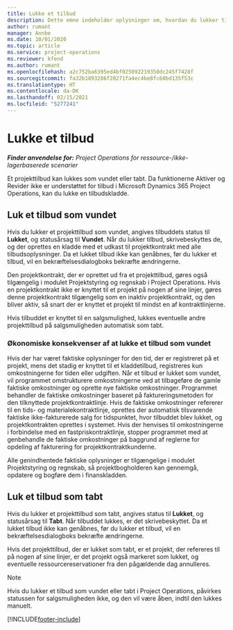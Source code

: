 ```yaml
---
title: Lukke et tilbud
description: Dette emne indeholder oplysninger om, hvordan du lukker tilbud i Project Operations.
author: rumant
manager: Annbe
ms.date: 10/01/2020
ms.topic: article
ms.service: project-operations
ms.reviewer: kfend
ms.author: rumant
ms.openlocfilehash: a2c752ba6395ed4bf025092219350dc245f7428f
ms.sourcegitcommit: fa32b1893286f20271fa4ec4be8fc68bd135f53c
ms.translationtype: HT
ms.contentlocale: da-DK
ms.lasthandoff: 02/15/2021
ms.locfileid: "5277241"
---
```

# <a name="close-a-quote"></a>Lukke et tilbud

_**Finder anvendelse for:** Project Operations for ressource-/ikke-lagerbaserede scenarier_

Et projekttilbud kan lukkes som vundet eller tabt. Da funktionerne Aktiver og Revider ikke er understøttet for tilbud i Microsoft Dynamics 365 Project Operations, kan du lukke en tilbudskladde.

## <a name="close-a-quote-as-won"></a>Luk et tilbud som vundet

Hvis du lukker et projekttilbud som vundet, angives tilbuddets status til **Lukket**, og statusårsag til **Vundet**. Når du lukker tilbud, skrivebeskyttes de, og der oprettes en kladde med et udkast til projektkontrakt med alle tilbudsoplysninger. Da et lukket tilbud ikke kan genåbnes, før du lukker et tilbud, vil en bekræftelsesdialogboks bekræfte ændringerne.

Den projektkontrakt, der er oprettet ud fra et projekttilbud, gøres også tilgængelig i modulet Projektstyring og regnskab i Project Operations. Hvis en projektkontrakt ikke er knyttet til et projekt på nogen af sine linjer, gøres denne projektkontrakt tilgængelig som en inaktiv projektkontrakt, og den bliver aktiv, så snart der er knyttet et projekt til mindst en af kontraktlinjerne.

Hvis tilbuddet er knyttet til en salgsmulighed, lukkes eventuelle andre projekttilbud på salgsmuligheden automatisk som tabt.

### <a name="financial-impact-of-closing-a-quote-as-won"></a>Økonomiske konsekvenser af at lukke et tilbud som vundet

Hvis der har været faktiske oplysninger for den tid, der er registreret på et projekt, mens det stadig er knyttet til et kladdetilbud, registreres kun omkostningerne for tiden eller udgiften. Når et tilbud er lukket som vundet, vil programmet omstrukturere omkostningerne ved at tilbageføre de gamle faktiske omkostninger og oprette nye faktiske omkostninger. Programmet behandler de faktiske omkostninger baseret på faktureringsmetoden for den tilknyttede projektkontraktlinje. Hvis de faktiske omkostninger refererer til en tids- og materialekontraktlinje, oprettes der automatisk tilsvarende faktiske ikke-fakturerede salg for tidspunktet, hvor tilbuddet blev lukket, og projektkontrakten oprettes i systemet. Hvis der henvises til omkostningerne i forbindelse med en fastpriskontraktlinje, stopper programmet med at genbehandle de faktiske omkostninger på baggrund af reglerne for opdeling af fakturering for projektkontraktkunderne.

Alle genindhentede faktiske oplysninger er tilgængelige i modulet Projektstyring og regnskab, så projektbogholderen kan gennemgå, opdatere og bogføre dem i finanskladden. 

## <a name="close-a-quote-as-lost"></a>Luk et tilbud som tabt

Hvis du lukker et projekttilbud som tabt, angives status til **Lukket**, og statusårsag til **Tabt**. Når tilbuddet lukkes, er det skrivebeskyttet. Da et lukket tilbud ikke kan genåbnes, før du lukker et tilbud, vil en bekræftelsesdialogboks bekræfte ændringerne.

Hvis det projekttilbud, der er lukket som tabt, er et projekt, der refereres til på nogen af sine linjer, er det projekt også markeret som lukket, og eventuelle ressourcereservationer fra den pågældende dag annulleres.

> [!NOTE]
> Hvis du lukker et tilbud som vundet eller tabt i Project Operations, påvirkes statussen for salgsmuligheden ikke, og den vil være åben, indtil den lukkes manuelt.


[!INCLUDE[footer-include](../includes/footer-banner.md)]